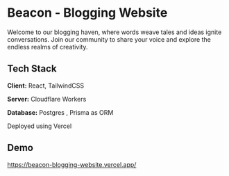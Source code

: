 
# Beacon - Blogging Website

Welcome to our blogging haven, where words weave tales and ideas ignite conversations. Join our community to share your voice and explore the endless realms of creativity.


## Tech Stack

**Client:** React, TailwindCSS

**Server:** Cloudflare Workers

**Database:** Postgres , Prisma as ORM

Deployed using Vercel


## Demo

https://beacon-blogging-website.vercel.app/



